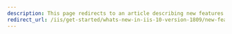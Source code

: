 ```yaml
---
description: This page redirects to an article describing new features introduced in IIS, with descriptions of new features and additions.
redirect_url: /iis/get-started/whats-new-in-iis-10-version-1809/new-features-introduced-in-iis-10-1809
---
```

